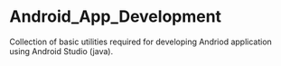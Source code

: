 # Android_App_Development
Collection of basic utilities required for developing Andriod application using Android Studio (java).
